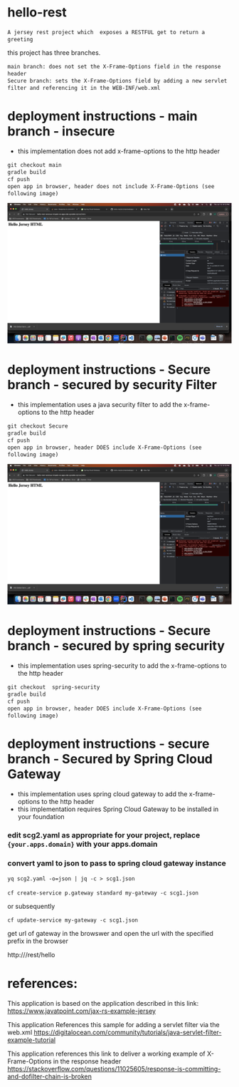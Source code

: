 # hello-rest

    A jersey rest project which  exposes a RESTFUL get to return a greeting

this project has three branches.
```
main branch: does not set the X-Frame-Options field in the response header
Secure branch: sets the X-Frame-Options field by adding a new servlet filter and referencing it in the WEB-INF/web.xml
```

# deployment instructions - main branch - insecure
* this implementation does not add x-frame-options to the http header
```
git checkout main
gradle build
cf push
open app in browser, header does not include X-Frame-Options (see following image)
```
![no-x-frame-options](images/http-header-without-x-frame-options.png)

# deployment instructions - Secure branch - secured by security Filter
* this implementation uses a java security filter to add the x-frame-options to the http header 
```
git checkout Secure
gradle build
cf push
open app in browser, header DOES include X-Frame-Options (see following image)
```
![no-x-frame-options](images/http-header-with-x-frame-options.png)


# deployment instructions - Secure branch - secured by spring security
* this implementation uses spring-security to add the x-frame-options to the http header
```
git checkout  spring-security
gradle build
cf push
open app in browser, header DOES include X-Frame-Options (see following image)
```


# deployment instructions - secure branch -  Secured by Spring Cloud Gateway
* this implementation uses spring cloud gateway to add the x-frame-options to the http header
* this implementation requires Spring Cloud Gateway to be installed in your foundation 
### edit scg2.yaml as appropriate for your project, replace `{your.apps.domain}` with your apps.domain 

### convert yaml to json to pass to spring cloud gateway instance
```
yq scg2.yaml -o=json | jq -c > scg1.json
	
cf create-service p.gateway standard my-gateway -c scg1.json
``` 
or subsequently 
```
cf update-service my-gateway -c scg1.json
```

get url of gateway in the browswer and open the url with the specified prefix in the browser

http://<scg-url>/rest/hello


# references:
This application is based on the application described in this link:
https://www.javatpoint.com/jax-rs-example-jersey

This application References this sample for adding a servlet filter via the web.xml
https://digitalocean.com/community/tutorials/java-servlet-filter-example-tutorial

This application references this link to deliver a working example of X-Frame-Options in the response header 
https://stackoverflow.com/questions/11025605/response-is-committing-and-dofilter-chain-is-broken

